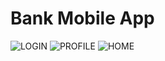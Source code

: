 # Bank Mobile App

![LOGIN](https://github.com/YoungKing-Joshua/Finance-Mobile-App/assets/110766878/e73b8932-6c3e-48e8-a195-ffc51fe92150)
![PROFILE](https://github.com/YoungKing-Joshua/Finance-Mobile-App/assets/110766878/84e1726e-6e9d-4499-a2da-8e662cca6a31)
![HOME](https://github.com/YoungKing-Joshua/Finance-Mobile-App/assets/110766878/30bbc8ff-353f-4cf3-8057-7b81dd9dea6c)
